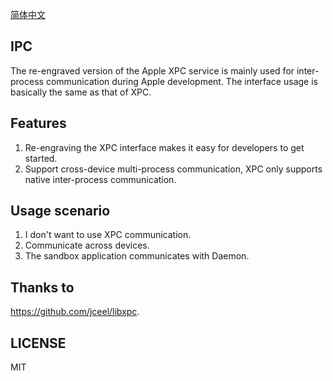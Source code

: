 [简体中文](README_CN.md)

## IPC 
The re-engraved version of the Apple XPC service is mainly used for inter-process communication during Apple development. The interface usage is basically the same as that of XPC. 

## Features 
1. Re-engraving the XPC interface makes it easy for developers to get started.
2. Support cross-device multi-process communication, XPC only supports native inter-process communication. 

## Usage scenario 
1. I don't want to use XPC communication. 
2. Communicate across devices. 
3. The sandbox application communicates with Daemon. 

## Thanks to 
https://github.com/jceel/libxpc.

## LICENSE
MIT
